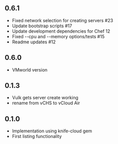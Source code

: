 ## 0.6.1
* Fixed network selection for creating servers #23
* Update bootstrap scripts #17
* Update development dependencies for Chef 12
* Fixed --cpu and --memory options/tests #15
* Readme updates #12

## 0.6.0
* VMworld version

## 0.1.3
* Vulk gets server create working
* rename from vCHS to vCloud Air

## 0.1.0
* Implementation using knife-cloud gem
* First listing functionality


